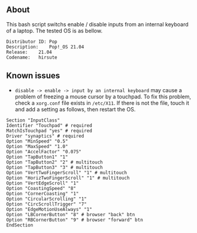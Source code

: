 ## About
This bash script switchs enable / disable inputs from an internal keyboard of a laptop.
The tested OS is as bellow.

```
Distributor ID:	Pop
Description:	Pop!_OS 21.04
Release:	21.04
Codename:	hirsute
```

## Known issues
- `disable -> enable -> input by an internal keyboard` may cause a problem of freezing a mouse cursor by a touchpad. To fix this problem, check a `xorg.conf` file exists in `/etc/X11`. If there is not the file, touch it and add a setting as follows, then restart the OS.
```
Section "InputClass"
Identifier "Touchpad" # required
MatchIsTouchpad "yes" # required
Driver "synaptics" # required
Option "MinSpeed" "0.5"
Option "MaxSpeed" "1.0"
Option "AccelFactor" "0.075"
Option "TapButton1" "1"
Option "TapButton2" "2" # multitouch
Option "TapButton3" "3" # multitouch
Option "VertTwoFingerScroll" "1" # multitouch
Option "HorizTwoFingerScroll" "1" # multitouch
Option "VertEdgeScroll" "1"
Option "CoastingSpeed" "8"
Option "CornerCoasting" "1"
Option "CircularScrolling" "1"
Option "CircScrollTrigger" "7"
Option "EdgeMotionUseAlways" "1"
Option "LBCornerButton" "8" # browser "back" btn
Option "RBCornerButton" "9" # browser "forward" btn
EndSection
```